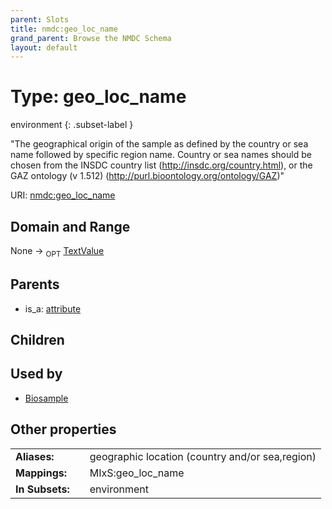 ```yaml
---
parent: Slots
title: nmdc:geo_loc_name
grand_parent: Browse the NMDC Schema
layout: default
---
```


# Type: geo_loc_name

environment
{: .subset-label }


"The geographical origin of the sample as defined by the country or sea name followed by specific region name. Country or sea names should be chosen from the INSDC country list (http://insdc.org/country.html), or the GAZ ontology (v 1.512) (http://purl.bioontology.org/ontology/GAZ)"

URI: [nmdc:geo_loc_name](https://microbiomedata/meta/geo_loc_name)

## Domain and Range

None ->  <sub>OPT</sub> [TextValue](TextValue.md)

## Parents

 *  is_a: [attribute](attribute.md)

## Children


## Used by

 * [Biosample](Biosample.md)

## Other properties

|  |  |  |
| --- | --- | --- |
| **Aliases:** | | geographic location (country and/or sea,region) |
| **Mappings:** | | MIxS:geo_loc_name |
| **In Subsets:** | | environment |

